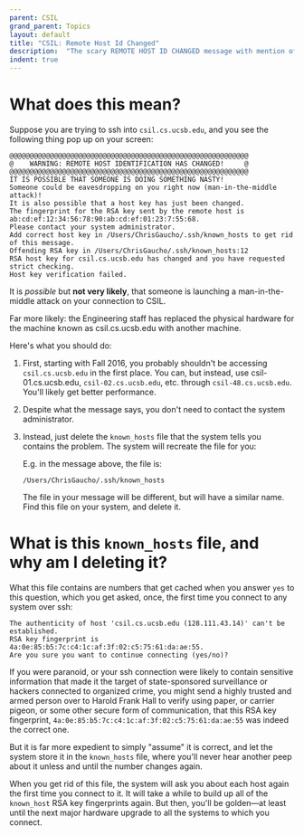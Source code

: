```yaml
---
parent: CSIL
grand_parent: Topics
layout: default
title: "CSIL: Remote Host Id Changed"
description:  "The scary REMOTE HOST ID CHANGED message with mention of SOMETHING NASTY"
indent: true
---
```


# What does this mean?

Suppose you are trying to ssh into `csil.cs.ucsb.edu`, and you see the following
thing pop up on your screen:

```
@@@@@@@@@@@@@@@@@@@@@@@@@@@@@@@@@@@@@@@@@@@@@@@@@@@@@@@@@@@
@    WARNING: REMOTE HOST IDENTIFICATION HAS CHANGED!     @
@@@@@@@@@@@@@@@@@@@@@@@@@@@@@@@@@@@@@@@@@@@@@@@@@@@@@@@@@@@
IT IS POSSIBLE THAT SOMEONE IS DOING SOMETHING NASTY!
Someone could be eavesdropping on you right now (man-in-the-middle attack)!
It is also possible that a host key has just been changed.
The fingerprint for the RSA key sent by the remote host is
ab:cd:ef:12:34:56:78:90:ab:cd:ef:01:23:7:55:68.
Please contact your system administrator.
Add correct host key in /Users/ChrisGaucho/.ssh/known_hosts to get rid of this message.
Offending RSA key in /Users/ChrisGaucho/.ssh/known_hosts:12
RSA host key for csil.cs.ucsb.edu has changed and you have requested strict checking.
Host key verification failed.
```

It is *possible* but <b>not very likely</b>, that someone is launching a man-in-the-middle attack on your connection to CSIL.

Far more likely: the Engineering staff has replaced the physical hardware for the machine known as csil.cs.ucsb.edu with another machine.

Here's what you should do:

1.  First, starting with Fall 2016, you probably shouldn't be accessing
    `csil.cs.ucsb.edu` in the first place.  You can, but instead, use csil-01.cs.ucsb.edu,
    `csil-02.cs.ucsb.edu`, etc. through `csil-48.cs.ucsb.edu`.  You'll likely get better
    performance.

2.  Despite what the message says, you don't need to contact the system administrator.

3.  Instead, just delete the `known_hosts` file that the system tells you contains
    the problem.  The system will recreate the file for you:

    E.g. in the message above, the file is:

    ```
    /Users/ChrisGaucho/.ssh/known_hosts
    ```

    The file in your message will be different, but will have a similar name.
    Find this file on your system, and delete it.


# What is this `known_hosts` file, and why am I deleting it?

What this file contains are numbers that get cached when you answer `yes`
to this question, which you get asked, once, the first time you connect to
any system over ssh:

```
The authenticity of host 'csil.cs.ucsb.edu (128.111.43.14)' can't be established.
RSA key fingerprint is 4a:0e:85:b5:7c:c4:1c:af:3f:02:c5:75:61:da:ae:55.
Are you sure you want to continue connecting (yes/no)? 
```

If you were paranoid, or your ssh connection were likely to contain sensitive 
information that made it the target of 
state-sponsored surveillance or hackers connected to organized crime, you might
send a highly trusted and armed person over to Harold Frank Hall to verify using
paper, or carrier pigeon, or some other secure form of communication, that
this RSA key fingerprint, `4a:0e:85:b5:7c:c4:1c:af:3f:02:c5:75:61:da:ae:55`
was indeed the correct one.   

But it is far more expedient to simply "assume" it is correct, and let the system
store it in the `known_hosts` file, where you'll never hear another peep about it
unless and until the number changes again.

When you get rid of this file, the system will ask you about each host again the
first time you connect to it.  It will take a while to build up all of the
`known_host` RSA key fingerprints again.  But then, you'll be golden&mdash;at least
until the next major hardware upgrade to all the systems to which you connect.


 
